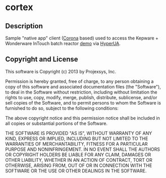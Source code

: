 # cortex

## Description

Sample "native app" client ([Corona](http://www.coronalabs.com/products/corona-sdk/) based) used to access the Kepware + Wonderware InTouch batch reactor [demo](http://projexsys.com/portfolio/native-apps-ios/) via [HyperUA](http://projexsys.com/hyperua/).

## Copyright and License

This software is Copyright (c) 2013 by Projexsys, Inc.

Permission is hereby granted, free of charge, to any person obtaining a copy of this software and associated documentation files (the "Software"), to deal in the Software without restriction, including without limitation the rights to use, copy, modify, merge, publish, distribute, sublicense, and/or sell copies of the Software, and to permit persons to whom the Software is furnished to do so, subject to the following conditions:

The above copyright notice and this permission notice shall be included in all copies or substantial portions of the Software.

THE SOFTWARE IS PROVIDED "AS IS", WITHOUT WARRANTY OF ANY KIND, EXPRESS OR IMPLIED, INCLUDING BUT NOT LIMITED TO THE WARRANTIES OF MERCHANTABILITY, FITNESS FOR A PARTICULAR PURPOSE AND NONINFRINGEMENT. IN NO EVENT SHALL THE AUTHORS OR COPYRIGHT HOLDERS BE LIABLE FOR ANY CLAIM, DAMAGES OR OTHER LIABILITY, WHETHER IN AN ACTION OF CONTRACT, TORT OR OTHERWISE, ARISING FROM, OUT OF OR IN CONNECTION WITH THE SOFTWARE OR THE USE OR OTHER DEALINGS IN THE SOFTWARE.
